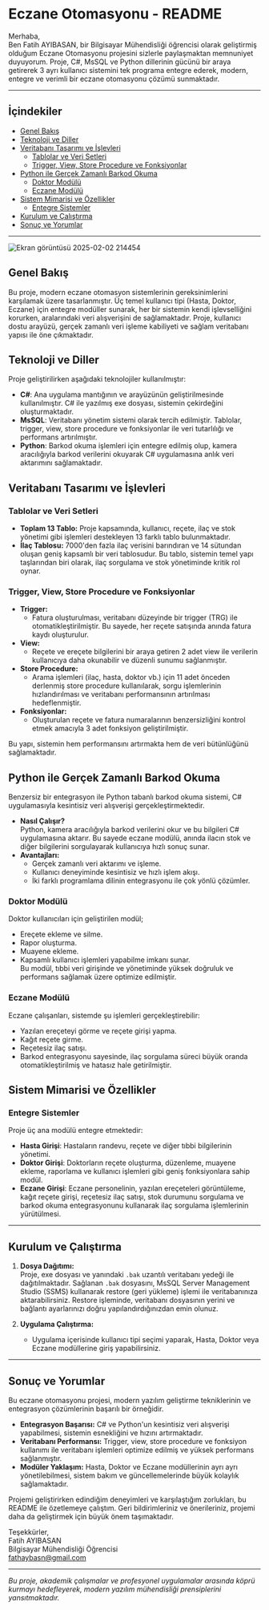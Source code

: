 # Eczane Otomasyonu - README

Merhaba,  
Ben Fatih AYIBASAN, bir Bilgisayar Mühendisliği öğrencisi olarak geliştirmiş olduğum Eczane Otomasyonu projesini sizlerle paylaşmaktan memnuniyet duyuyorum. Proje, C#, MsSQL ve Python dillerinin gücünü bir araya getirerek 3 ayrı kullanıcı sistemini tek programa entegre ederek, modern, entegre ve verimli bir eczane otomasyonu çözümü sunmaktadır.

---

## İçindekiler
- [Genel Bakış](#genel-bakış)
- [Teknoloji ve Diller](#teknoloji-ve-diller)
- [Veritabanı Tasarımı ve İşlevleri](#veritabanı-tasarımı-ve-işlevleri)
  - [Tablolar ve Veri Setleri](#tablolar-ve-veri-setleri)
  - [Trigger, View, Store Procedure ve Fonksiyonlar](#trigger-view-store-procedure-ve-fonksiyonlar)
- [Python ile Gerçek Zamanlı Barkod Okuma](#python-ile-gerçek-zamanlı-barkod-okuma)
  - [Doktor Modülü](#doktor-modülü)
  - [Eczane Modülü](#eczane-modülü)
- [Sistem Mimarisi ve Özellikler](#sistem-mimarisi-ve-özellikler)
  - [Entegre Sistemler](#entegrasyon-sistemleri)
- [Kurulum ve Çalıştırma](#kurulum-ve-çalıştırma)
- [Sonuç ve Yorumlar](#sonuç-ve-yorumlar)

---


![Ekran görüntüsü 2025-02-02 214454](https://github.com/user-attachments/assets/ee94300d-b9da-4afe-ae5b-295b9cb8c743)



## Genel Bakış
Bu proje, modern eczane otomasyon sistemlerinin gereksinimlerini karşılamak üzere tasarlanmıştır. Üç temel kullanıcı tipi (Hasta, Doktor, Eczane) için entegre modüller sunarak, her bir sistemin kendi işlevselliğini korurken, aralarındaki veri alışverişini de sağlamaktadır. Proje, kullanıcı dostu arayüzü, gerçek zamanlı veri işleme kabiliyeti ve sağlam veritabanı yapısı ile öne çıkmaktadır.


## Teknoloji ve Diller
Proje geliştirilirken aşağıdaki teknolojiler kullanılmıştır:
- **C#**: Ana uygulama mantığının ve arayüzünün geliştirilmesinde kullanılmıştır. C# ile yazılmış exe dosyası, sistemin çekirdeğini oluşturmaktadır.
- **MsSQL**: Veritabanı yönetim sistemi olarak tercih edilmiştir. Tablolar, trigger, view, store procedure ve fonksiyonlar ile veri tutarlılığı ve performans artırılmıştır.
- **Python**: Barkod okuma işlemleri için entegre edilmiş olup, kamera aracılığıyla barkod verilerini okuyarak C# uygulamasına anlık veri aktarımını sağlamaktadır.






## Veritabanı Tasarımı ve İşlevleri

### Tablolar ve Veri Setleri
- **Toplam 13 Tablo:** Proje kapsamında, kullanıcı, reçete, ilaç ve stok yönetimi gibi işlemleri destekleyen 13 farklı tablo bulunmaktadır.
- **İlaç Tablosu:** 7000'den fazla ilaç verisini barındıran ve 14 sütundan oluşan geniş kapsamlı bir veri tablosudur. Bu tablo, sistemin temel yapı taşlarından biri olarak, ilaç sorgulama ve stok yönetiminde kritik rol oynar.

### Trigger, View, Store Procedure ve Fonksiyonlar
- **Trigger:**  
  - Fatura oluşturulması, veritabanı düzeyinde bir trigger (TRG) ile otomatikleştirilmiştir. Bu sayede, her reçete satışında anında fatura kaydı oluşturulur.
- **View:**  
  - Reçete ve ereçete bilgilerini bir araya getiren 2 adet view ile verilerin kullanıcıya daha okunabilir ve düzenli sunumu sağlanmıştır.
- **Store Procedure:**  
  - Arama işlemleri (ilaç, hasta, doktor vb.) için 11 adet önceden derlenmiş store procedure kullanılarak, sorgu işlemlerinin hızlandırılması ve veritabanı performansının artırılması hedeflenmiştir.
- **Fonksiyonlar:**  
  - Oluşturulan reçete ve fatura numaralarının benzersizliğini kontrol etmek amacıyla 3 adet fonksiyon geliştirilmiştir.

Bu yapı, sistemin hem performansını artırmakta hem de veri bütünlüğünü sağlamaktadır.






## Python ile Gerçek Zamanlı Barkod Okuma
Benzersiz bir entegrasyon ile Python tabanlı barkod okuma sistemi, C# uygulamasıyla kesintisiz veri alışverişi gerçekleştirmektedir.  
- **Nasıl Çalışır?**  
  Python, kamera aracılığıyla barkod verilerini okur ve bu bilgileri C# uygulamasına aktarır. Bu sayede eczane modülü, anında ilacın stok ve diğer bilgilerini sorgulayarak kullanıcıya hızlı sonuç sunar.
- **Avantajları:**  
  - Gerçek zamanlı veri aktarımı ve işleme.
  - Kullanıcı deneyiminde kesintisiz ve hızlı işlem akışı.
  - İki farklı programlama dilinin entegrasyonu ile çok yönlü çözümler.

### Doktor Modülü
Doktor kullanıcıları için geliştirilen modül;  
- Ereçete ekleme ve silme.
- Rapor oluşturma.
- Muayene ekleme.
- Kapsamlı kullanıcı işlemleri yapabilme imkanı sunar.  
Bu modül, tıbbi veri girişinde ve yönetiminde yüksek doğruluk ve performans sağlamak üzere optimize edilmiştir.

### Eczane Modülü
Eczane çalışanları, sistemde şu işlemleri gerçekleştirebilir:
- Yazılan ereçeteyi görme ve reçete girişi yapma.
- Kağıt reçete girme.
- Reçetesiz ilaç satışı.
- Barkod entegrasyonu sayesinde, ilaç sorgulama süreci büyük oranda otomatikleştirilmiş ve hatasız hale getirilmiştir.





## Sistem Mimarisi ve Özellikler

### Entegre Sistemler
Proje üç ana modülü entegre etmektedir:
- **Hasta Girişi**: Hastaların randevu, reçete ve diğer tıbbi bilgilerinin yönetimi.
- **Doktor Girişi**: Doktorların reçete oluşturma, düzenleme, muayene ekleme, raporlama ve kullanıcı işlemleri gibi geniş fonksiyonlara sahip modül.
- **Eczane Girişi**: Eczane personelinin, yazılan ereçeteleri görüntüleme, kağıt reçete girişi, reçetesiz ilaç satışı, stok durumunu sorgulama ve barkod okuma entegrasyonunu kullanarak ilaç sorgulama işlemlerinin yürütülmesi.



---
## Kurulum ve Çalıştırma

1. **Dosya Dağıtımı:**  
   Proje, exe dosyası ve yanındaki `.bak` uzantılı veritabanı yedeği ile dağıtılmaktadır.
   Sağlanan `.bak` dosyasını, MsSQL Server Management Studio (SSMS) kullanarak restore (geri yükleme) işlemi ile veritabanınıza aktarabilirsiniz.
   Restore işleminde, veritabanı dosyasının yerini ve bağlantı ayarlarınızı doğru yapılandırdığınızdan emin olunuz.
   

3. **Uygulama Çalıştırma:**  
   - Uygulama içerisinde kullanıcı tipi seçimi yaparak, Hasta, Doktor veya Eczane modüllerine giriş yapabilirsiniz.

---



## Sonuç ve Yorumlar
Bu eczane otomasyonu projesi, modern yazılım geliştirme tekniklerinin ve entegrasyon çözümlerinin başarılı bir örneğidir.  
- **Entegrasyon Başarısı:** C# ve Python'un kesintisiz veri alışverişi yapabilmesi, sistemin esnekliğini ve hızını artırmaktadır.
- **Veritabanı Performansı:** Trigger, view, store procedure ve fonksiyon kullanımı ile veritabanı işlemleri optimize edilmiş ve yüksek performans sağlanmıştır.
- **Modüler Yaklaşım:** Hasta, Doktor ve Eczane modüllerinin ayrı ayrı yönetilebilmesi, sistem bakım ve güncellemelerinde büyük kolaylık sağlamaktadır.

Projemi geliştirirken edindiğim deneyimleri ve karşılaştığım zorlukları, bu README ile özetlemeye çalıştım. Geri bildirimleriniz ve önerileriniz, projemi daha da geliştirmek için büyük önem taşımaktadır.



Teşekkürler,  
Fatih AYIBASAN  
Bilgisayar Mühendisliği Öğrencisi  
fathaybasn@gmail.com

--- 

*Bu proje, akademik çalışmalar ve profesyonel uygulamalar arasında köprü kurmayı hedefleyerek, modern yazılım mühendisliği prensiplerini yansıtmaktadır.*
